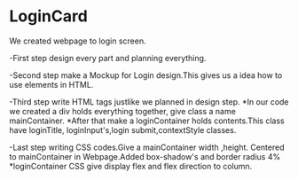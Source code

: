 # LoginCard

We created webpage to login screen.

-First step design every part and planning everything.

-Second step make a Mockup for Login design.This gives us a
idea how to use elements in HTML.

-Third step write HTML tags justlike we planned in design
step.
*In our code we created a div holds everything together,
give class a name mainContainer.
*After that make a loginContainer holds contents.This class have loginTitle,
loginInput's,login submit,contextStyle classes.

-Last step writing CSS codes.Give a mainContainer width ,height.
Centered to mainContainer in Webpage.Added box-shadow's and border
radius 4%
*loginContainer CSS give display flex and flex direction to column.
